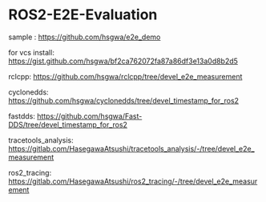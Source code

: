 # ROS2-E2E-Evaluation


sample : https://github.com/hsgwa/e2e_demo

for vcs install: https://gist.github.com/hsgwa/bf2ca762072fa87a86df3e13a0d8b2d5

rclcpp: https://github.com/hsgwa/rclcpp/tree/devel_e2e_measurement

cyclonedds: https://github.com/hsgwa/cyclonedds/tree/devel_timestamp_for_ros2

fastdds: https://github.com/hsgwa/Fast-DDS/tree/devel_timestamp_for_ros2

tracetools_analysis: https://gitlab.com/HasegawaAtsushi/tracetools_analysis/-/tree/devel_e2e_measurement

ros2_tracing: https://gitlab.com/HasegawaAtsushi/ros2_tracing/-/tree/devel_e2e_measurement
